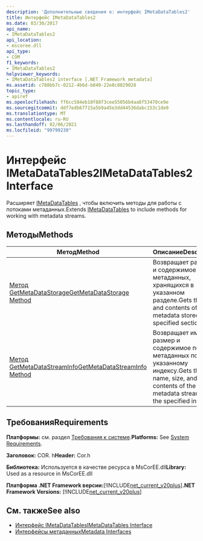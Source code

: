 ```yaml
---
description: 'Дополнительные сведения о: интерфейс IMetaDataTables2'
title: Интерфейс IMetaDataTables2
ms.date: 03/30/2017
api_name:
- IMetaDataTables2
api_location:
- mscoree.dll
api_type:
- COM
f1_keywords:
- IMetaDataTables2
helpviewer_keywords:
- IMetaDataTables2 interface [.NET Framework metadata]
ms.assetid: c788bb7c-0212-4b6d-b840-22e8c8829028
topic_type:
- apiref
ms.openlocfilehash: ff6cc584eb10f88f3cee55056b4aa8f53470ce9e
ms.sourcegitcommit: ddf7edb67715a5b9a45e3dd44536dabc153c1de0
ms.translationtype: MT
ms.contentlocale: ru-RU
ms.lasthandoff: 02/06/2021
ms.locfileid: "99799230"
---
```

# <a name="imetadatatables2-interface"></a><span data-ttu-id="db099-103">Интерфейс IMetaDataTables2</span><span class="sxs-lookup"><span data-stu-id="db099-103">IMetaDataTables2 Interface</span></span>

<span data-ttu-id="db099-104">Расширяет [IMetaDataTables](imetadatatables-interface.md) , чтобы включить методы для работы с потоками метаданных.</span><span class="sxs-lookup"><span data-stu-id="db099-104">Extends [IMetaDataTables](imetadatatables-interface.md) to include methods for working with metadata streams.</span></span>  
  
## <a name="methods"></a><span data-ttu-id="db099-105">Методы</span><span class="sxs-lookup"><span data-stu-id="db099-105">Methods</span></span>  
  
|<span data-ttu-id="db099-106">Метод</span><span class="sxs-lookup"><span data-stu-id="db099-106">Method</span></span>|<span data-ttu-id="db099-107">Описание</span><span class="sxs-lookup"><span data-stu-id="db099-107">Description</span></span>|  
|------------|-----------------|  
|[<span data-ttu-id="db099-108">Метод GetMetaDataStorage</span><span class="sxs-lookup"><span data-stu-id="db099-108">GetMetaDataStorage Method</span></span>](imetadatatables2-getmetadatastorage-method.md)|<span data-ttu-id="db099-109">Возвращает размер и содержимое метаданных, хранящихся в указанном разделе.</span><span class="sxs-lookup"><span data-stu-id="db099-109">Gets the size and contents of the metadata stored in the specified section.</span></span>|  
|[<span data-ttu-id="db099-110">Метод GetMetaDataStreamInfo</span><span class="sxs-lookup"><span data-stu-id="db099-110">GetMetaDataStreamInfo Method</span></span>](imetadatatables2-getmetadatastreaminfo-method.md)|<span data-ttu-id="db099-111">Возвращает имя, размер и содержимое потока метаданных по указанному индексу.</span><span class="sxs-lookup"><span data-stu-id="db099-111">Gets the name, size, and contents of the metadata stream at the specified index.</span></span>|  
  
## <a name="requirements"></a><span data-ttu-id="db099-112">Требования</span><span class="sxs-lookup"><span data-stu-id="db099-112">Requirements</span></span>  

 <span data-ttu-id="db099-113">**Платформы:** см. раздел [Требования к системе](../../get-started/system-requirements.md).</span><span class="sxs-lookup"><span data-stu-id="db099-113">**Platforms:** See [System Requirements](../../get-started/system-requirements.md).</span></span>  
  
 <span data-ttu-id="db099-114">**Заголовок:** COR. h</span><span class="sxs-lookup"><span data-stu-id="db099-114">**Header:** Cor.h</span></span>  
  
 <span data-ttu-id="db099-115">**Библиотека:** Используется в качестве ресурса в MsCorEE.dll</span><span class="sxs-lookup"><span data-stu-id="db099-115">**Library:** Used as a resource in MsCorEE.dll</span></span>  
  
 <span data-ttu-id="db099-116">**Платформа .NET Framework версии:**[!INCLUDE[net_current_v20plus](../../../../includes/net-current-v20plus-md.md)]</span><span class="sxs-lookup"><span data-stu-id="db099-116">**.NET Framework Versions:** [!INCLUDE[net_current_v20plus](../../../../includes/net-current-v20plus-md.md)]</span></span>  
  
## <a name="see-also"></a><span data-ttu-id="db099-117">См. также</span><span class="sxs-lookup"><span data-stu-id="db099-117">See also</span></span>

- [<span data-ttu-id="db099-118">Интерфейс IMetaDataTables</span><span class="sxs-lookup"><span data-stu-id="db099-118">IMetaDataTables Interface</span></span>](imetadatatables-interface.md)
- [<span data-ttu-id="db099-119">Интерфейсы метаданных</span><span class="sxs-lookup"><span data-stu-id="db099-119">Metadata Interfaces</span></span>](metadata-interfaces.md)
